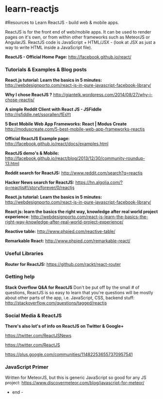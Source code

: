 learn-reactjs
=============

#Resources to Learn ReactJS - build web &amp; mobile apps.

ReactJS is for the front end of web/mobile apps. It can be used to render pages on it's own, or from within other frameworks such as MeteorJS or AngularJS. ReactJS code is JavaScript + HTML/JSX - (look at JSX as just a way to write HTML inside a JavaScript file).

**ReactJS - Official Home Page:**
http://facebook.github.io/react/

### Tutorials & Examples & Blog posts
**React.js tutorial: Learn the basics in 5 minutes:**
http://webdesignporto.com/react-js-in-pure-javascript-facebook-library/


**Why I chose ReactJS ?**
http://giantelk.wordpress.com/2014/08/27/why-i-chose-reactjs/


**A simple Reddit Client with React JS - JSFiddle**
http://jsfiddle.net/ssorallen/fEsYt


**5 Best Mobile Web App Frameworks: React | Modus Create**
http://moduscreate.com/5-best-mobile-web-app-frameworks-reactjs


**Official ReactJS Example page:**
http://facebook.github.io/react/docs/examples.html


**ReactJS demo's & Mobile:**
http://facebook.github.io/react/blog/2013/12/30/community-roundup-13.html


**Reddit search for ReactJS:**
http://www.reddit.com/search?q=reactjs


**Hacker News search for ReactJS:**
https://hn.algolia.com/?q=reactjs#!/story/forever/0/reactjs


**React.js tutorial: Learn the basics in 5 minutes:**
http://webdesignporto.com/react-js-in-pure-javascript-facebook-library/


**React js: learn the basics the right way, knowledge after real world project experience:**
http://webdesignporto.com/react-js-learn-the-basics-the-right-way-knowledge-after-real-world-project-experience/


**Reactive table:**
http://www.phpied.com/reactive-table/


**Remarkable React:**
http://www.phpied.com/remarkable-react/

### Useful Libraries
**Router for ReactJS:**
https://github.com/rackt/react-router


### Getting help
**Stack Overflow Q&A for ReactJS** 
Don't be put off by the small # of questions, ReactJS is so easy to learn that you're questions will be mostly about other parts of the app, i.e. JavaScript, CSS, backend stuff:
http://stackoverflow.com/questions/tagged/reactjs


### Social Media & ReactJS
**There's also lot's of info on ReactJS on Twitter & Google+**

https://twitter.com/ReactJSNews

https://twitter.com/ReactJS

https://plus.google.com/communities/114822536557370957541


### JavaScript Primer
Written for MeteorJS, but this is generic JavaScript so good for any JS project:
https://www.discovermeteor.com/blog/javascript-for-meteor/
 - end - 
